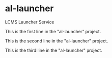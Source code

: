 # al-launcher
LCMS Launcher Service

This is the first line in the "al-launcher" project.

This is the second line in the "al-launcher" project.

This is the third line in the "al-launcher" project.
